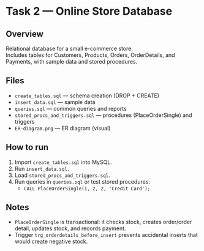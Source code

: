 # Task 2 — Online Store Database

## Overview
Relational database for a small e-commerce store.  
Includes tables for Customers, Products, Orders, OrderDetails, and Payments, with sample data and stored procedures.

## Files
- `create_tables.sql` — schema creation (DROP + CREATE)
- `insert_data.sql` — sample data
- `queries.sql` — common queries and reports
- `stored_procs_and_triggers.sql` — procedures (PlaceOrderSingle) and triggers
- `ER-diagram.png` — ER diagram (visual)

## How to run
1. Import `create_tables.sql` into MySQL.
2. Run `insert_data.sql`.
3. Load `stored_procs_and_triggers.sql`.
4. Run queries in `queries.sql` or test stored procedures:
   - `CALL PlaceOrderSingle(1, 2, 2, 'Credit Card');`

## Notes
- `PlaceOrderSingle` is transactional: it checks stock, creates order/order detail, updates stock, and records payment.
- Trigger `trg_orderdetails_before_insert` prevents accidental inserts that would create negative stock.
